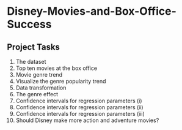 # Disney-Movies-and-Box-Office-Success  
  
  
  
## Project Tasks  
  
1. The dataset  
2. Top ten movies at the box office  
3. Movie genre trend  
4. Visualize the genre popularity trend  
5. Data transformation  
6. The genre effect  
7. Confidence intervals for regression parameters (i)  
8. Confidence intervals for regression parameters (ii)  
9. Confidence intervals for regression parameters (iii)  
10. Should Disney make more action and adventure movies?  
